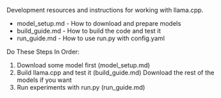 Development resources and instructions for working with llama.cpp.

- model_setup.md - How to download and prepare models
- build_guide.md - How to build the code and test it
- run_guide.md - How to use run.py with config.yaml

Do These Steps In Order:
1. Download some model first (model_setup.md)
2. Build llama.cpp and test it (build_guide.md)
Download the rest of the models if you want
3. Run experiments with run.py (run_guide.md)

